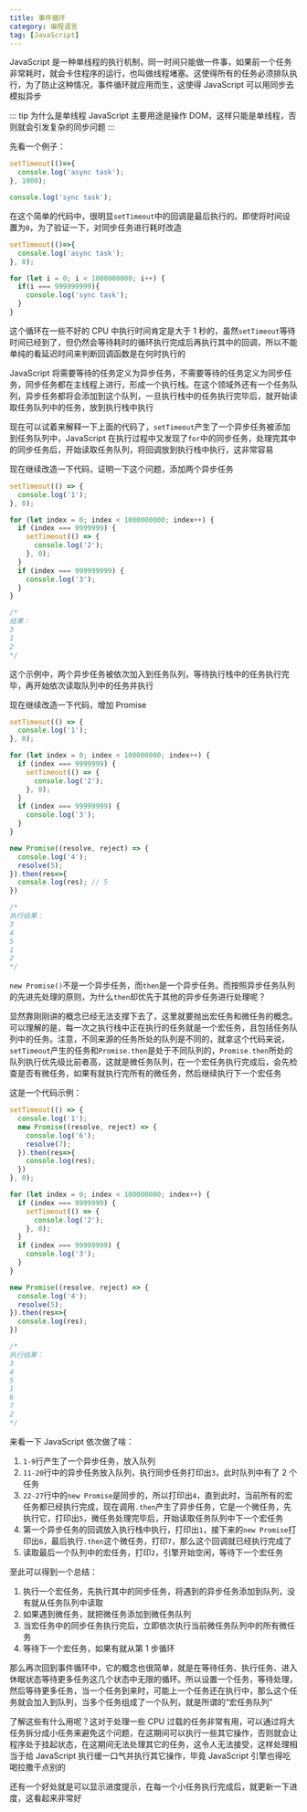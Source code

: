 ```yaml
---
title: 事件循环
category: 编程语言
tag: [JavaScript]
---
```


JavaScript 是一种单线程的执行机制，同一时间只能做一件事，如果前一个任务非常耗时，就会卡住程序的运行，也叫做线程堵塞。这使得所有的任务必须排队执行，为了防止这种情况，事件循环就应用而生，这使得 JavaScript 可以用同步去模拟异步

::: tip 为什么是单线程
JavaScript 主要用途是操作 DOM，这样只能是单线程，否则就会引发复杂的同步问题
:::

先看一个例子：

```js
setTimeout(()=>{
  console.log('async task');
}, 1000);

console.log('sync task');
```

在这个简单的代码中，很明显`setTimeout`中的回调是最后执行的。即使将时间设置为`0`，为了验证一下，对同步任务进行耗时改造

```js
setTimeout(()=>{
  console.log('async task');
}, 0);

for (let i = 0; i < 1000000000; i++) {
  if(i === 999999999){
    console.log('sync task');
  }
}
```

这个循环在一些不好的 CPU 中执行时间肯定是大于 1 秒的，虽然`setTimeout`等待时间已经到了，但仍然会等待耗时的循环执行完成后再执行其中的回调，所以不能单纯的看延迟时间来判断回调函数是在何时执行的

JavaScript 将需要等待的任务定义为异步任务，不需要等待的任务定义为同步任务，同步任务都在主线程上进行，形成一个执行栈。在这个领域外还有一个任务队列，异步任务都将会添加到这个队列，一旦执行栈中的任务执行完毕后，就开始读取任务队列中的任务，放到执行栈中执行

现在可以试着来解释一下上面的代码了，`setTimeout`产生了一个异步任务被添加到任务队列中，JavaScript 在执行过程中又发现了`for`中的同步任务，处理完其中的同步任务后，开始读取任务队列，将回调放到执行栈中执行，这非常容易

现在继续改造一下代码，证明一下这个问题，添加两个异步任务

```js
setTimeout(() => {
  console.log('1');
}, 0);

for (let index = 0; index < 1000000000; index++) {
  if (index === 9999999) {
    setTimeout(() => {
      console.log('2');
    }, 0);
  }
  if (index === 999999999) {
    console.log('3');
  }
}

/*
结果：
3
1
2
*/
```

这个示例中，两个异步任务被依次加入到任务队列，等待执行栈中的任务执行完毕，再开始依次读取队列中的任务并执行

现在继续改造一下代码，增加 Promise

```js
setTimeout(() => {
  console.log('1');
}, 0);

for (let index = 0; index < 100000000; index++) {
  if (index === 9999999) {
    setTimeout(() => {
      console.log('2');
    }, 0);
  }
  if (index === 99999999) {
    console.log('3');
  }
}

new Promise((resolve, reject) => {
  console.log('4');
  resolve(5);
}).then(res=>{
  console.log(res); // 5
})

/* 
执行结果：
3
4
5
1
2
*/
```

`new Promise()`不是一个异步任务，而`then`是一个异步任务。而按照异步任务队列的先进先处理的原则，为什么`then`却优先于其他的异步任务进行处理呢？

显然靠刚刚讲的概念已经无法支撑下去了，这里就要抛出宏任务和微任务的概念。可以理解的是，每一次之执行栈中正在执行的任务就是一个宏任务，且包括任务队列中的任务。注意，不同来源的任务所处的队列是不同的，就拿这个代码来说，`setTimeout`产生的任务和`Promise.then`是处于不同队列的，`Promise.then`所处的队列执行优先级比前者高，这就是微任务队列，在一个宏任务执行完成后，会先检查是否有微任务，如果有就执行完所有的微任务，然后继续执行下一个宏任务

这是一个代码示例：

```js
setTimeout(() => {
  console.log('1');
  new Promise((resolve, reject) => {
    console.log('6');
    resolve(7);
  }).then(res=>{
    console.log(res);
  })
}, 0);

for (let index = 0; index < 100000000; index++) {
  if (index === 9999999) {
    setTimeout(() => {
      console.log('2');
    }, 0);
  }
  if (index === 99999999) {
    console.log('3');
  }
}

new Promise((resolve, reject) => {
  console.log('4');
  resolve(5);
}).then(res=>{
  console.log(res);
})

/*
执行结果：
3
4
5
1
6
7
2
*/
```

来看一下 JavaScript 依次做了啥：

1. `1-9`行产生了一个异步任务，放入队列
2. `11-20`行中的异步任务放入队列，执行同步任务打印出`3`，此时队列中有了 2 个任务
3. `22-27`行中的`new Promise`是同步的，所以打印出`4`，直到此时，当前所有的宏任务都已经执行完成，现在调用`.then`产生了异步任务，它是一个微任务，先执行它，打印出`5`，微任务处理完毕后，开始读取任务队列中下一个宏任务
4. 第一个异步任务的回调放入执行栈中执行，打印出`1`，接下来的`new Promise`打印出`6`，最后执行`.then`这个微任务，打印`7`，那么这个回调就已经执行完成了
5. 读取最后一个队列中的宏任务，打印`2`，引擎开始空闲，等待下一个宏任务

至此可以得到一个总结：

1. 执行一个宏任务，先执行其中的同步任务，将遇到的异步任务添加到队列，没有就从任务队列中读取
2. 如果遇到微任务，就把微任务添加到微任务队列
3. 当宏任务中的同步任务执行完后，立即依次执行当前微任务队列中的所有微任务
4. 等待下一个宏任务，如果有就从第 1 步循环

那么再次回到事件循环中，它的概念也很简单，就是在等待任务、执行任务、进入休眠状态等待更多任务这几个状态中无限的循环。所以设置一个任务，等待处理，然后等待更多任务，当一个任务到来时，可能上一个任务还在执行中，那么这个任务就会加入到队列，当多个任务组成了一个队列，就是所谓的“宏任务队列”

了解这些有什么用呢？这对于处理一些 CPU 过载的任务非常有用，可以通过将大任务拆分成小任务来避免这个问题，在这期间可以执行一些其它操作，否则就会让程序处于挂起状态，在这期间无法处理其它的任务，这令人无法接受，这样处理相当于给 JavaScript 执行缓一口气并执行其它操作，毕竟 JavaScript 引擎也得吃喝拉撒干点别的

还有一个好处就是可以显示进度提示，在每一个小任务执行完成后，就更新一下进度，这看起来非常好

